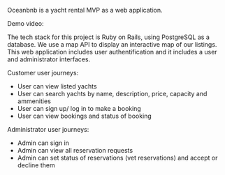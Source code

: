 Oceanbnb is a yacht rental MVP as a web application. 

Demo video: 

The tech stack for this project is Ruby on Rails, using PostgreSQL as a database. We use a map API to display an interactive map of our listings. This web application includes user authentification and it includes a user and administrator interfaces.

Customer user journeys: 

* User can view listed yachts 
* User can search yachts by name, description, price, capacity and ammenities
* User can sign up/ log in to make a booking
* User can view bookings and status of booking

Administrator user journeys:

* Admin can sign in
* Admin can view all reservation requests
* Admin can set status of reservations (vet reservations) and accept or decline them
